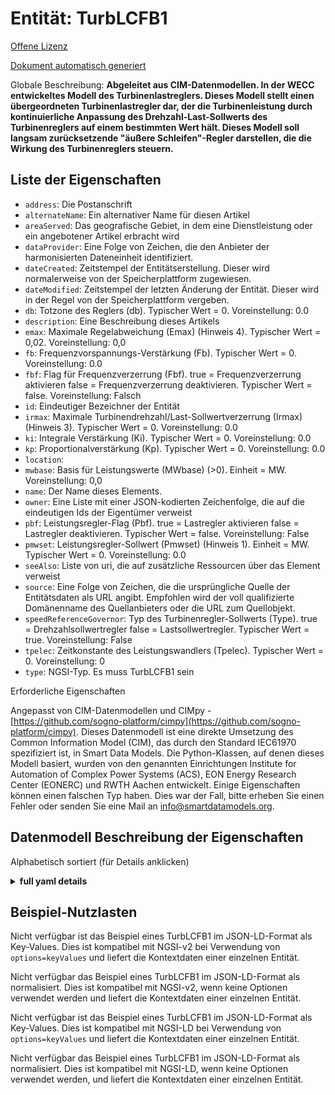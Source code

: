 Entität: TurbLCFB1  
==================  
[Offene Lizenz](https://github.com/smart-data-models//dataModel.EnergyCIM/blob/master/TurbLCFB1/LICENSE.md)  
[Dokument automatisch generiert](https://docs.google.com/presentation/d/e/2PACX-1vTs-Ng5dIAwkg91oTTUdt8ua7woBXhPnwavZ0FxgR8BsAI_Ek3C5q97Nd94HS8KhP-r_quD4H0fgyt3/pub?start=false&loop=false&delayms=3000#slide=id.gb715ace035_0_60)  
Globale Beschreibung: **Abgeleitet aus CIM-Datenmodellen. In der WECC entwickeltes Modell des Turbinenlastreglers.  Dieses Modell stellt einen übergeordneten Turbinenlastregler dar, der die Turbinenleistung durch kontinuierliche Anpassung des Drehzahl-Last-Sollwerts des Turbinenreglers auf einem bestimmten Wert hält. Dieses Modell soll langsam zurücksetzende "äußere Schleifen"-Regler darstellen, die die Wirkung des Turbinenreglers steuern.**  

## Liste der Eigenschaften  

- `address`: Die Postanschrift  - `alternateName`: Ein alternativer Name für diesen Artikel  - `areaServed`: Das geografische Gebiet, in dem eine Dienstleistung oder ein angebotener Artikel erbracht wird  - `dataProvider`: Eine Folge von Zeichen, die den Anbieter der harmonisierten Dateneinheit identifiziert.  - `dateCreated`: Zeitstempel der Entitätserstellung. Dieser wird normalerweise von der Speicherplattform zugewiesen.  - `dateModified`: Zeitstempel der letzten Änderung der Entität. Dieser wird in der Regel von der Speicherplattform vergeben.  - `db`: Totzone des Reglers (db).  Typischer Wert = 0. Voreinstellung: 0.0  - `description`: Eine Beschreibung dieses Artikels  - `emax`: Maximale Regelabweichung (Emax) (Hinweis 4).  Typischer Wert = 0,02. Voreinstellung: 0,0  - `fb`: Frequenzvorspannungs-Verstärkung (Fb).  Typischer Wert = 0. Voreinstellung: 0.0  - `fbf`: Flag für Frequenzverzerrung (Fbf). true = Frequenzverzerrung aktivieren false = Frequenzverzerrung deaktivieren. Typischer Wert = false. Voreinstellung: Falsch  - `id`: Eindeutiger Bezeichner der Entität  - `irmax`: Maximale Turbinendrehzahl/Last-Sollwertverzerrung (Irmax) (Hinweis 3).  Typischer Wert = 0. Voreinstellung: 0.0  - `ki`: Integrale Verstärkung (Ki).  Typischer Wert = 0. Voreinstellung: 0.0  - `kp`: Proportionalverstärkung (Kp).  Typischer Wert = 0. Voreinstellung: 0.0  - `location`:   - `mwbase`: Basis für Leistungswerte (MWbase) (>0).  Einheit = MW. Voreinstellung: 0,0  - `name`: Der Name dieses Elements.  - `owner`: Eine Liste mit einer JSON-kodierten Zeichenfolge, die auf die eindeutigen Ids der Eigentümer verweist  - `pbf`: Leistungsregler-Flag (Pbf). true = Lastregler aktivieren false = Lastregler deaktivieren. Typischer Wert = false. Voreinstellung: False  - `pmwset`: Leistungsregler-Sollwert (Pmwset) (Hinweis 1).  Einheit = MW. Typischer Wert = 0. Voreinstellung: 0.0  - `seeAlso`: Liste von uri, die auf zusätzliche Ressourcen über das Element verweist  - `source`: Eine Folge von Zeichen, die die ursprüngliche Quelle der Entitätsdaten als URL angibt. Empfohlen wird der voll qualifizierte Domänenname des Quellanbieters oder die URL zum Quellobjekt.  - `speedReferenceGovernor`: Typ des Turbinenregler-Sollwerts (Type). true = Drehzahlsollwertregler false = Lastsollwertregler. Typischer Wert = true. Voreinstellung: False  - `tpelec`: Zeitkonstante des Leistungswandlers (Tpelec).  Typischer Wert = 0. Voreinstellung: 0  - `type`: NGSI-Typ. Es muss TurbLCFB1 sein    
Erforderliche Eigenschaften  
Angepasst von CIM-Datenmodellen und CIMpy - [https://github.com/sogno-platform/cimpy](https://github.com/sogno-platform/cimpy). Dieses Datenmodell ist eine direkte Umsetzung des Common Information Model (CIM), das durch den Standard IEC61970 spezifiziert ist, in Smart Data Models. Die Python-Klassen, auf denen dieses Modell basiert, wurden von den genannten Einrichtungen Institute for Automation of Complex Power Systems (ACS), EON Energy Research Center (EONERC) und RWTH Aachen entwickelt. Einige Eigenschaften können einen falschen Typ haben. Dies war der Fall, bitte erheben Sie einen Fehler oder senden Sie eine Mail an info@smartdatamodels.org.  
## Datenmodell Beschreibung der Eigenschaften  
Alphabetisch sortiert (für Details anklicken)  
<details><summary><strong>full yaml details</strong></summary>    
```yaml  
TurbLCFB1:    
  description: 'Adapted from CIM data models. Turbine Load Controller model developed in the WECC.  This model represents a supervisory turbine load controller that acts to maintain turbine power at a set value by continuous adjustment of the turbine governor speed-load reference. This model is intended to represent slow reset ''outer loop'' controllers managing the action of the turbine governor.'    
  properties:    
    address:    
      description: 'The mailing address'    
      properties:    
        addressCountry:    
          description: 'Property. The country. For example, Spain. Model:''https://schema.org/addressCountry'''    
          type: string    
        addressLocality:    
          description: 'Property. The locality in which the street address is, and which is in the region. Model:''https://schema.org/addressLocality'''    
          type: string    
        addressRegion:    
          description: 'Property. The region in which the locality is, and which is in the country. Model:''https://schema.org/addressRegion'''    
          type: string    
        postOfficeBoxNumber:    
          description: 'Property. The post office box number for PO box addresses. For example, 03578. Model:''https://schema.org/postOfficeBoxNumber'''    
          type: string    
        postalCode:    
          description: 'Property. The postal code. For example, 24004. Model:''https://schema.org/https://schema.org/postalCode'''    
          type: string    
        streetAddress:    
          description: 'Property. The street address. Model:''https://schema.org/streetAddress'''    
          type: string    
      type: Property    
      x-ngsi:    
        model: https://schema.org/address    
    alternateName:    
      description: 'An alternative name for this item'    
      type: Property    
    areaServed:    
      description: 'The geographic area where a service or offered item is provided'    
      type: Property    
      x-ngsi:    
        model: https://schema.org/Text    
    dataProvider:    
      description: 'A sequence of characters identifying the provider of the harmonised data entity.'    
      type: Property    
    dateCreated:    
      description: 'Entity creation timestamp. This will usually be allocated by the storage platform.'    
      format: date-time    
      type: Property    
    dateModified:    
      description: 'Timestamp of the last modification of the entity. This will usually be allocated by the storage platform.'    
      format: date-time    
      type: Property    
    db:    
      description: 'Controller dead band (db).  Typical Value = 0. Default: 0.0'    
      type: number    
      x-ngsi:    
        model: https://schema.org/Number    
    description:    
      description: 'A description of this item'    
      type: Property    
    emax:    
      description: 'Maximum control error (Emax) (note 4).  Typical Value = 0.02. Default: 0.0'    
      type: number    
      x-ngsi:    
        model: https://schema.org/Number    
    fb:    
      description: 'Frequency bias gain (Fb).  Typical Value = 0. Default: 0.0'    
      type: number    
      x-ngsi:    
        model: https://schema.org/Number    
    fbf:    
      description: 'Frequency bias flag (Fbf). true = enable frequency bias false = disable frequency bias. Typical Value = false. Default: False'    
      type: number    
      x-ngsi:    
        model: https://schema.org/Number    
    id:    
      anyOf: &turblcfb1_-_properties_-_owner_-_items_-_anyof    
        - description: 'Property. Identifier format of any NGSI entity'    
          maxLength: 256    
          minLength: 1    
          pattern: ^[\w\-\.\{\}\$\+\*\[\]`|~^@!,:\\]+$    
          type: string    
        - description: 'Property. Identifier format of any NGSI entity'    
          format: uri    
          type: string    
      description: 'Unique identifier of the entity'    
      type: Property    
    irmax:    
      description: 'Maximum turbine speed/load reference bias (Irmax) (note 3).  Typical Value = 0. Default: 0.0'    
      type: number    
      x-ngsi:    
        model: https://schema.org/Number    
    ki:    
      description: 'Integral gain (Ki).  Typical Value = 0. Default: 0.0'    
      type: number    
      x-ngsi:    
        model: https://schema.org/Number    
    kp:    
      description: 'Proportional gain (Kp).  Typical Value = 0. Default: 0.0'    
      type: number    
      x-ngsi:    
        model: https://schema.org/Number    
    location:    
      $id: https://geojson.org/schema/Geometry.json    
      $schema: "http://json-schema.org/draft-07/schema#"    
      oneOf:    
        - properties:    
            bbox:    
              items:    
                type: number    
              minItems: 4    
              type: array    
            coordinates:    
              items:    
                type: number    
              minItems: 2    
              type: array    
            type:    
              enum:    
                - Point    
              type: string    
          required:    
            - type    
            - coordinates    
          title: 'GeoJSON Point'    
          type: object    
        - properties:    
            bbox:    
              items:    
                type: number    
              minItems: 4    
              type: array    
            coordinates:    
              items:    
                items:    
                  type: number    
                minItems: 2    
                type: array    
              minItems: 2    
              type: array    
            type:    
              enum:    
                - LineString    
              type: string    
          required:    
            - type    
            - coordinates    
          title: 'GeoJSON LineString'    
          type: object    
        - properties:    
            bbox:    
              items:    
                type: number    
              minItems: 4    
              type: array    
            coordinates:    
              items:    
                items:    
                  items:    
                    type: number    
                  minItems: 2    
                  type: array    
                minItems: 4    
                type: array    
              type: array    
            type:    
              enum:    
                - Polygon    
              type: string    
          required:    
            - type    
            - coordinates    
          title: 'GeoJSON Polygon'    
          type: object    
        - properties:    
            bbox:    
              items:    
                type: number    
              minItems: 4    
              type: array    
            coordinates:    
              items:    
                items:    
                  type: number    
                minItems: 2    
                type: array    
              type: array    
            type:    
              enum:    
                - MultiPoint    
              type: string    
          required:    
            - type    
            - coordinates    
          title: 'GeoJSON MultiPoint'    
          type: object    
        - properties:    
            bbox:    
              items:    
                type: number    
              minItems: 4    
              type: array    
            coordinates:    
              items:    
                items:    
                  items:    
                    type: number    
                  minItems: 2    
                  type: array    
                minItems: 2    
                type: array    
              type: array    
            type:    
              enum:    
                - MultiLineString    
              type: string    
          required:    
            - type    
            - coordinates    
          title: 'GeoJSON MultiLineString'    
          type: object    
        - properties:    
            bbox:    
              items:    
                type: number    
              minItems: 4    
              type: array    
            coordinates:    
              items:    
                items:    
                  items:    
                    items:    
                      type: number    
                    minItems: 2    
                    type: array    
                  minItems: 4    
                  type: array    
                type: array    
              type: array    
            type:    
              enum:    
                - MultiPolygon    
              type: string    
          required:    
            - type    
            - coordinates    
          title: 'GeoJSON MultiPolygon'    
          type: object    
      title: 'GeoJSON Geometry'    
    mwbase:    
      description: 'Base for power values (MWbase) (>0).  Unit = MW. Default: 0.0'    
      type: number    
      x-ngsi:    
        model: https://schema.org/Number    
    name:    
      description: 'The name of this item.'    
      type: Property    
    owner:    
      description: 'A List containing a JSON encoded sequence of characters referencing the unique Ids of the owner(s)'    
      items:    
        anyOf: *turblcfb1_-_properties_-_owner_-_items_-_anyof    
        description: 'Property. Unique identifier of the entity'    
      type: Property    
    pbf:    
      description: 'Power controller flag (Pbf). true = enable load controller false = disable load controller. Typical Value = false. Default: False'    
      type: number    
      x-ngsi:    
        model: https://schema.org/Number    
    pmwset:    
      description: 'Power controller setpoint (Pmwset) (note 1).  Unit = MW. Typical Value = 0. Default: 0.0'    
      type: number    
      x-ngsi:    
        model: https://schema.org/Number    
    seeAlso:    
      description: 'list of uri pointing to additional resources about the item'    
      oneOf:    
        - items:    
            format: uri    
            type: string    
          minItems: 1    
          type: array    
        - format: uri    
          type: string    
      type: Property    
    source:    
      description: 'A sequence of characters giving the original source of the entity data as a URL. Recommended to be the fully qualified domain name of the source provider, or the URL to the source object.'    
      type: Property    
    speedReferenceGovernor:    
      description: 'Type of turbine governor reference (Type). true = speed reference governor false = load reference governor. Typical Value = true. Default: False'    
      type: number    
      x-ngsi:    
        model: https://schema.org/Number    
    tpelec:    
      description: 'Power transducer time constant (Tpelec).  Typical Value = 0. Default: 0'    
      type: number    
      x-ngsi:    
        model: https://schema.org/Number    
    type:    
      description: 'NGSI type. It has to be TurbLCFB1'    
      enum:    
        - TurbLCFB1    
      type: Property    
  required: []    
  type: object    
```  
</details>    
## Beispiel-Nutzlasten  
Nicht verfügbar ist das Beispiel eines TurbLCFB1 im JSON-LD-Format als Key-Values. Dies ist kompatibel mit NGSI-v2 bei Verwendung von `options=keyValues` und liefert die Kontextdaten einer einzelnen Entität.  
Nicht verfügbar das Beispiel eines TurbLCFB1 im JSON-LD-Format als normalisiert. Dies ist kompatibel mit NGSI-v2, wenn keine Optionen verwendet werden und liefert die Kontextdaten einer einzelnen Entität.  
Nicht verfügbar ist das Beispiel eines TurbLCFB1 im JSON-LD-Format als Key-Values. Dies ist kompatibel mit NGSI-LD bei Verwendung von `options=keyValues` und liefert die Kontextdaten einer einzelnen Entität.  
Nicht verfügbar das Beispiel eines TurbLCFB1 im JSON-LD-Format als normalisiert. Dies ist kompatibel mit NGSI-LD, wenn keine Optionen verwendet werden, und liefert die Kontextdaten einer einzelnen Entität.  
